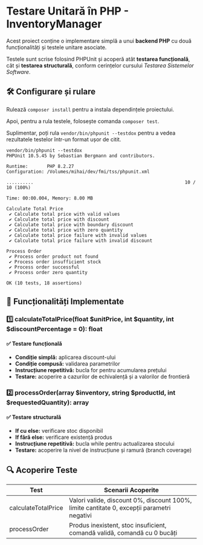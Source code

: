 # Testare Unitară în PHP - InventoryManager

Acest proiect conține o implementare simplă a unui **backend PHP** cu două
funcționalități și testele unitare asociate.

Testele sunt scrise folosind PHPUnit și acoperă atât **testarea funcțională**,
cât și **testarea structurală**, conform cerințelor cursului *Testarea Sistemelor Software*.


## 🛠️ Configurare și rulare

Rulează `composer install` pentru a instala dependințele proiectului.

Apoi, pentru a rula testele, folosește comanda `composer test`.

Suplimentar, poți rula `vendor/bin/phpunit --testdox` pentru a vedea rezultatele testelor într-un format ușor de citit.

```
vendor/bin/phpunit --testdox
PHPUnit 10.5.45 by Sebastian Bergmann and contributors.

Runtime:       PHP 8.2.27
Configuration: /Volumes/mihai/dev/fmi/tss/phpunit.xml

..........                                                        10 / 10 (100%)

Time: 00:00.004, Memory: 8.00 MB

Calculate Total Price
 ✔ Calculate total price with valid values
 ✔ Calculate total price with discount
 ✔ Calculate total price with boundary discount
 ✔ Calculate total price with zero quantity
 ✔ Calculate total price failure with invalid values
 ✔ Calculate total price failure with invalid discount

Process Order
 ✔ Process order product not found
 ✔ Process order insufficient stock
 ✔ Process order successful
 ✔ Process order zero quantity

OK (10 tests, 18 assertions)
```


## 📌 Funcționalități Implementate

### 1️⃣ calculateTotalPrice(float $unitPrice, int $quantity, int $discountPercentage = 0): float
#### ✅ Testare funcțională
- **Condiție simplă:** aplicarea discount-ului
- **Condiție compusă:** validarea parametrilor
- **Instrucțiune repetitivă:** bucla for pentru acumularea prețului
- **Testare:** acoperire a cazurilor de echivalență și a valorilor de frontieră

### 2️⃣ processOrder(array $inventory, string $productId, int $requestedQuantity): array
#### ✅ Testare structurală
- **If cu else:** verificare stoc disponibil
- **If fără else:** verificare existență produs
- **Instrucțiune repetitivă:** bucla while pentru actualizarea stocului
- **Testare:** acoperire la nivel de instrucțiune și ramură (branch coverage)

## 🔍 Acoperire Teste

| Test                | Scenarii Acoperite                                                                         |
|---------------------|--------------------------------------------------------------------------------------------|
| calculateTotalPrice | Valori valide, discount 0%, discount 100%, limite cantitate 0, excepții parametri negativi |
| processOrder        | Produs inexistent, stoc insuficient, comandă validă, comandă cu  0 bucăți                  |
